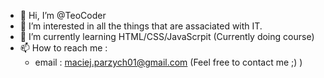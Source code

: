 - 👋 Hi, I’m @TeoCoder
- 👀 I’m interested in all the things that are assaciated with IT.
- 🌱 I’m currently learning HTML/CSS/JavaScrpit (Currently doing course)
- 📫 How to reach me :
  - email : maciej.parzych01@gmail.com (Feel free to contact me ;) )   

<!---
TeoCoder/TeoCoder is a ✨ special ✨ repository because its `README.md` (this file) appears on your GitHub profile.
You can click the Preview link to take a look at your changes.
--->
